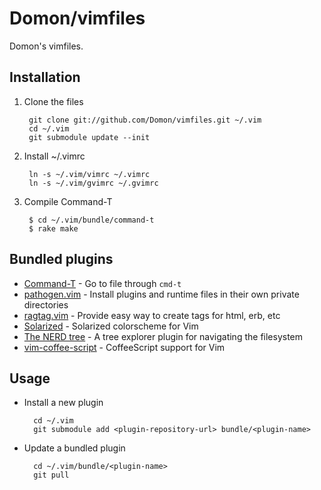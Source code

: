# Domon/vimfiles

Domon's vimfiles.


## Installation

1. Clone the files

        git clone git://github.com/Domon/vimfiles.git ~/.vim
        cd ~/.vim
        git submodule update --init

2. Install ~/.vimrc

        ln -s ~/.vim/vimrc ~/.vimrc
        ln -s ~/.vim/gvimrc ~/.gvimrc

3. Compile Command-T

        $ cd ~/.vim/bundle/command-t
        $ rake make

## Bundled plugins

* [Command-T](https://github.com/wincent/Command-T) - Go to file through `cmd-t`
* [pathogen.vim](https://github.com/tpope/vim-pathogen) - Install plugins and runtime files in their own private directories
* [ragtag.vim](https://github.com/tpope/vim-ragtag) - Provide easy way to create tags for html, erb, etc
* [Solarized](https://github.com/altercation/vim-colors-solarized) - Solarized colorscheme for Vim
* [The NERD tree](https://github.com/scrooloose/nerdtree) - A tree explorer plugin for navigating the filesystem
* [vim-coffee-script](https://github.com/kchmck/vim-coffee-script) - CoffeeScript support for Vim


## Usage

* Install a new plugin

        cd ~/.vim
        git submodule add <plugin-repository-url> bundle/<plugin-name>

* Update a bundled plugin

        cd ~/.vim/bundle/<plugin-name>
        git pull


